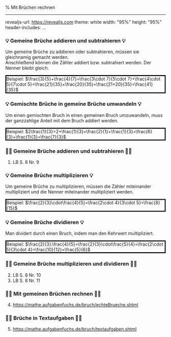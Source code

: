 % Mit Brüchen rechnen

---
revealjs-url: https://revealjs.com
theme: white
width: \"95%\"
height: \"95%\"
header-includes:
    <style>
    .beispiel {
      border:3px;
      border-style:solid;
      border-color:black;
      width:fit-content;
      margin:auto;
    }
    .wichtig {
      border:3px;
      border-style:solid;
      border-color:red;
      width:fit-content;
      margin:auto;
    }
    </style>
...

### 💡 Gemeine Brüche addieren und subtrahieren 💡
Um gemeine Brüche zu addieren oder subtrahieren, müssen sie gleichnamig gemacht werden.  
Anschließend können die Zähler addiert bzw. subtrahiert werden. Der Nenner bleibt gleich.  
<div class="beispiel">
Beispiel:  
$\frac{3}{5}+\frac{4}{7}=\frac{3\cdot 7}{5\cdot 7}+\frac{4\cdot 5}{7\cdot 5}=\frac{21}{35}+\frac{20}{35}=\frac{21+20}{35}=\frac{41}{35}$
</div>

### 💡 Gemischte Brüche in gemeine Brüche umwandeln 💡
Um einen gemischten Bruch in einen gemeinen Bruch umzuwandeln, muss der ganzzahlige Anteil mit dem Bruch addiert werden.  
<div class="beispiel">
Beispiel:  
$2\frac{1}{3}=2+\frac{1}{3}=\frac{2}{1}+\frac{1}{3}=\frac{6}{3}+\frac{1}{3}=\frac{7}{3}$
</div>

### 💪🏼 Gemeine Brüche addieren und subtrahieren 💪🏼
1. LB S. 8 Nr. 9

### 💡 Gemeine Brüche multiplizieren 💡
Um gemeine Brüche zu multiplizieren, müssen die Zähler miteinander multipliziert und die Nenner miteinander multipliziert werden.  
<div class="beispiel">
Beispiel:  
$\frac{2}{3}\cdot\frac{4}{5}=\frac{2\cdot 4}{3\cdot 5}=\frac{8}{15}$
</div>

### 💡 Gemeine Brüche dividieren 💡
Man dividert durch einen Bruch, indem man den Kehrwert multipliziert.  
<div class="beispiel">
Beispiel:  
$\frac{2}{3}:\frac{4}{5}=\frac{2}{3}\cdot\frac{5}{4}=\frac{2\cdot 5}{3\cdot 4}=\frac{10}{12}=\frac{5}{6}$
</div>

### 💪🏼 Gemeine Brüche multiplizieren und dividieren 💪🏼
2. LB S. 8 Nr. 10
3. LB S. 8 Nr. 11

### 💪🏼 Mit gemeinen Brüchen rechnen 💪🏼
4. <https://mathe.aufgabenfuchs.de/bruch/echteBrueche.shtml>

### 💪🏼 Brüche in Textaufgaben 💪🏼
5. <https://mathe.aufgabenfuchs.de/bruch/textaufgaben.shtml>
